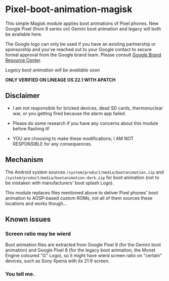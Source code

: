# Pixel-boot-animation-magisk
This simple Magisk module applies boot animations of Pixel phones. New Google Pixel (from 9 series on) Gemini boot animation and legacy will both be available here.

The Google logo can only be used if you have an existing partnership or sponsorship and you’ve reached out to your Google contact to secure formal approval from the Google brand team. Please consult [Google Brand Resource Center](https://about.google/brand-resource-center/).

*Legacy boot animation will be available soon*

**ONLY VERIFIED ON LINEAGE OS 22.1 WITH APATCH**

## Disclaimer

* I am not responsible for bricked devices, dead SD cards, thermonuclear war, or you getting fired because the alarm app failed.

* Please do some research if you have any concerns about this module before flashing it!

* YOU are choosing to make these modifications; I AM NOT RESPONSIBLE for any consequences.

## Mechanism

The Android system sources `/system/product/media/bootanimation.zip` and `/system/product/media/bootanimation-dark.zip` for boot animation (not to be mistaken with manufacturers' boot splash Logo).

This module replaces files mentioned above to deliver Pixel phones' boot animation to AOSP-based custom ROMs, not all of them sources these locations and works though...

## Known issues

### Screen ratio may be wierd

Boot animation files are extracted from Google Pixel 9 (for the Gemini boot animation) and Google Pixel 8 (for the legacy boot animation, the Monet Engine coloured "G" Logo), so it might have wierd screen ratio on "certain" devices, such as Sony Xperia with its 21:9 screen.

### You tell me.